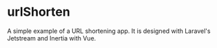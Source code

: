 # urlShorten
A simple example of a URL shortening app. It is designed with Laravel's Jetstream and Inertia with Vue.
